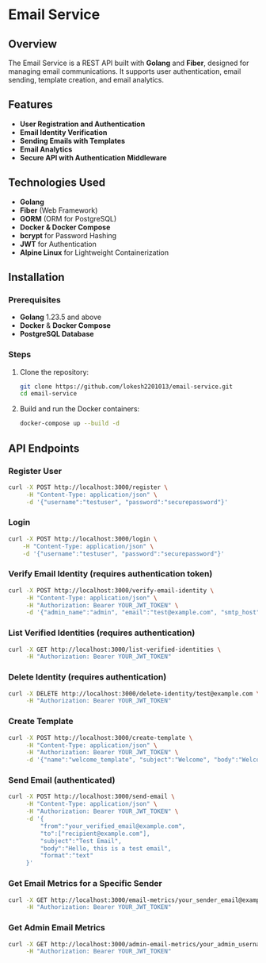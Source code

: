 # Email Service

## Overview

The Email Service is a REST API built with **Golang** and **Fiber**, designed for managing email communications. It supports user authentication, email sending, template creation, and email analytics.

## Features

- **User Registration and Authentication**
- **Email Identity Verification**
- **Sending Emails with Templates**
- **Email Analytics**
- **Secure API with Authentication Middleware**

## Technologies Used

- **Golang**
- **Fiber** (Web Framework)
- **GORM** (ORM for PostgreSQL)
- **Docker & Docker Compose**
- **bcrypt** for Password Hashing
- **JWT** for Authentication
- **Alpine Linux** for Lightweight Containerization

## Installation

### Prerequisites

- **Golang** 1.23.5 and above
- **Docker** & **Docker Compose**
- **PostgreSQL Database**

### Steps

1. Clone the repository:

    ```bash
    git clone https://github.com/lokesh2201013/email-service.git
    cd email-service
    ```

2. Build and run the Docker containers:

    ```bash
    docker-compose up --build -d
    ```

## API Endpoints
### Register User

```bash
curl -X POST http://localhost:3000/register \
     -H "Content-Type: application/json" \
     -d '{"username":"testuser", "password":"securepassword"}'
```

###  Login

 ```bash
curl -X POST http://localhost:3000/login \
     -H "Content-Type: application/json" \
     -d '{"username":"testuser", "password":"securepassword"}'
```

### Verify Email Identity (requires authentication token)
```bash
curl -X POST http://localhost:3000/verify-email-identity \
     -H "Content-Type: application/json" \
     -H "Authorization: Bearer YOUR_JWT_TOKEN" \
     -d '{"admin_name":"admin", "email":"test@example.com", "smtp_host":"smtp.gmail.com", "smtp_port":587, "username":"youremail@gmail.com", "password":"your_app_password"'
```

### List Verified Identities (requires authentication)
```bash
curl -X GET http://localhost:3000/list-verified-identities \
     -H "Authorization: Bearer YOUR_JWT_TOKEN"
```
### Delete Identity (requires authentication)
```bash
curl -X DELETE http://localhost:3000/delete-identity/test@example.com \
     -H "Authorization: Bearer YOUR_JWT_TOKEN"
```

### Create Template
```bash
curl -X POST http://localhost:3000/create-template \
     -H "Content-Type: application/json" \
     -H "Authorization: Bearer YOUR_JWT_TOKEN" \
     -d '{"name":"welcome_template", "subject":"Welcome", "body":"Welcome to our service", "format":"text"}'
```

### Send Email (authenticated)
```bash
curl -X POST http://localhost:3000/send-email \
     -H "Content-Type: application/json" \
     -H "Authorization: Bearer YOUR_JWT_TOKEN" \
     -d '{
         "from":"your_verified_email@example.com", 
         "to":["recipient@example.com"], 
         "subject":"Test Email", 
         "body":"Hello, this is a test email", 
         "format":"text"
     }'
```

### Get Email Metrics for a Specific Sender
```bash
curl -X GET http://localhost:3000/email-metrics/your_sender_email@example.com \
     -H "Authorization: Bearer YOUR_JWT_TOKEN"
```
### Get Admin Email Metrics
``` bash
curl -X GET http://localhost:3000/admin-email-metrics/your_admin_username \
     -H "Authorization: Bearer YOUR_JWT_TOKEN"
```